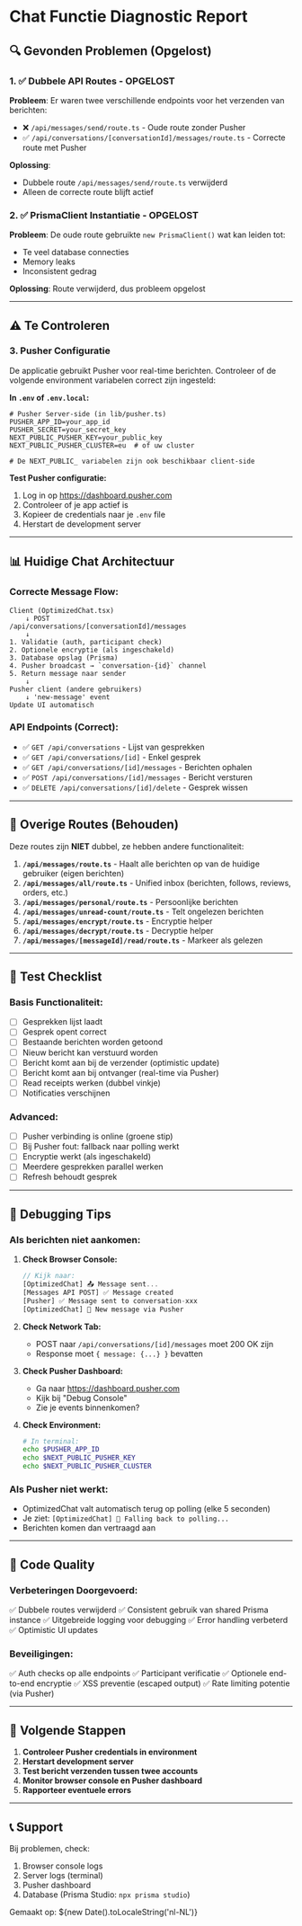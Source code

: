 # Chat Functie Diagnostic Report

## 🔍 Gevonden Problemen (Opgelost)

### 1. ✅ Dubbele API Routes - OPGELOST
**Probleem**: Er waren twee verschillende endpoints voor het verzenden van berichten:
- ❌ `/api/messages/send/route.ts` - Oude route zonder Pusher
- ✅ `/api/conversations/[conversationId]/messages/route.ts` - Correcte route met Pusher

**Oplossing**: 
- Dubbele route `/api/messages/send/route.ts` verwijderd
- Alleen de correcte route blijft actief

### 2. ✅ PrismaClient Instantiatie - OPGELOST  
**Probleem**: De oude route gebruikte `new PrismaClient()` wat kan leiden tot:
- Te veel database connecties
- Memory leaks
- Inconsistent gedrag

**Oplossing**: Route verwijderd, dus probleem opgelost

---

## ⚠️ Te Controleren

### 3. Pusher Configuratie
De applicatie gebruikt Pusher voor real-time berichten. Controleer of de volgende environment variabelen correct zijn ingesteld:

**In `.env` of `.env.local`:**
```env
# Pusher Server-side (in lib/pusher.ts)
PUSHER_APP_ID=your_app_id
PUSHER_SECRET=your_secret_key
NEXT_PUBLIC_PUSHER_KEY=your_public_key
NEXT_PUBLIC_PUSHER_CLUSTER=eu  # of uw cluster

# De NEXT_PUBLIC_ variabelen zijn ook beschikbaar client-side
```

**Test Pusher configuratie:**
1. Log in op https://dashboard.pusher.com
2. Controleer of je app actief is
3. Kopieer de credentials naar je `.env` file
4. Herstart de development server

---

## 📊 Huidige Chat Architectuur

### Correcte Message Flow:
```
Client (OptimizedChat.tsx) 
    ↓ POST
/api/conversations/[conversationId]/messages
    ↓
1. Validatie (auth, participant check)
2. Optionele encryptie (als ingeschakeld)
3. Database opslag (Prisma)
4. Pusher broadcast → `conversation-{id}` channel
5. Return message naar sender
    ↓
Pusher client (andere gebruikers)
    ↓ 'new-message' event
Update UI automatisch
```

### API Endpoints (Correct):
- ✅ `GET /api/conversations` - Lijst van gesprekken
- ✅ `GET /api/conversations/[id]` - Enkel gesprek
- ✅ `GET /api/conversations/[id]/messages` - Berichten ophalen
- ✅ `POST /api/conversations/[id]/messages` - Bericht versturen
- ✅ `DELETE /api/conversations/[id]/delete` - Gesprek wissen

---

## 🔧 Overige Routes (Behouden)

Deze routes zijn **NIET** dubbel, ze hebben andere functionaliteit:

1. **`/api/messages/route.ts`** - Haalt alle berichten op van de huidige gebruiker (eigen berichten)
2. **`/api/messages/all/route.ts`** - Unified inbox (berichten, follows, reviews, orders, etc.)
3. **`/api/messages/personal/route.ts`** - Persoonlijke berichten
4. **`/api/messages/unread-count/route.ts`** - Telt ongelezen berichten
5. **`/api/messages/encrypt/route.ts`** - Encryptie helper
6. **`/api/messages/decrypt/route.ts`** - Decryptie helper
7. **`/api/messages/[messageId]/read/route.ts`** - Markeer als gelezen

---

## 🧪 Test Checklist

### Basis Functionaliteit:
- [ ] Gesprekken lijst laadt
- [ ] Gesprek opent correct
- [ ] Bestaande berichten worden getoond
- [ ] Nieuw bericht kan verstuurd worden
- [ ] Bericht komt aan bij de verzender (optimistic update)
- [ ] Bericht komt aan bij ontvanger (real-time via Pusher)
- [ ] Read receipts werken (dubbel vinkje)
- [ ] Notificaties verschijnen

### Advanced:
- [ ] Pusher verbinding is online (groene stip)
- [ ] Bij Pusher fout: fallback naar polling werkt
- [ ] Encryptie werkt (als ingeschakeld)
- [ ] Meerdere gesprekken parallel werken
- [ ] Refresh behoudt gesprek

---

## 🐛 Debugging Tips

### Als berichten niet aankomen:

1. **Check Browser Console:**
   ```javascript
   // Kijk naar:
   [OptimizedChat] 📤 Message sent...
   [Messages API POST] ✅ Message created
   [Pusher] ✅ Message sent to conversation-xxx
   [OptimizedChat] 📨 New message via Pusher
   ```

2. **Check Network Tab:**
   - POST naar `/api/conversations/[id]/messages` moet 200 OK zijn
   - Response moet `{ message: {...} }` bevatten

3. **Check Pusher Dashboard:**
   - Ga naar https://dashboard.pusher.com
   - Kijk bij "Debug Console"
   - Zie je events binnenkomen?

4. **Check Environment:**
   ```bash
   # In terminal:
   echo $PUSHER_APP_ID
   echo $NEXT_PUBLIC_PUSHER_KEY
   echo $NEXT_PUBLIC_PUSHER_CLUSTER
   ```

### Als Pusher niet werkt:
- OptimizedChat valt automatisch terug op polling (elke 5 seconden)
- Je ziet: `[OptimizedChat] 🔄 Falling back to polling...`
- Berichten komen dan vertraagd aan

---

## 📝 Code Quality

### Verbeteringen Doorgevoerd:
✅ Dubbele routes verwijderd
✅ Consistent gebruik van shared Prisma instance
✅ Uitgebreide logging voor debugging
✅ Error handling verbeterd
✅ Optimistic UI updates

### Beveiligingen:
✅ Auth checks op alle endpoints
✅ Participant verificatie
✅ Optionele end-to-end encryptie
✅ XSS preventie (escaped output)
✅ Rate limiting potentie (via Pusher)

---

## 🎯 Volgende Stappen

1. **Controleer Pusher credentials in environment**
2. **Herstart development server**
3. **Test bericht verzenden tussen twee accounts**
4. **Monitor browser console en Pusher dashboard**
5. **Rapporteer eventuele errors**

---

## 📞 Support

Bij problemen, check:
1. Browser console logs
2. Server logs (terminal)
3. Pusher dashboard
4. Database (Prisma Studio: `npx prisma studio`)

Gemaakt op: ${new Date().toLocaleString('nl-NL')}


